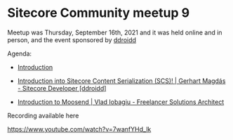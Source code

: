 # Sitecore Community meetup 9

Meetup was Thursday, September 16th, 2021 and it was held online and in person, and the event sponsored by [ddroidd](https://www.ddroidd.com/)

Agenda:

- [Introduction](https://github.com/SUGCLJ/Sitecore-Community-meetup-9/blob/master/Presentations/_1%20Sitecore%20Meetup%20(8)%20intro%2C%20Cluj-Napoca.pdf)

- [Introduction into Sitecore Content Serialization (SCS)! | Gerhart Magdás - Sitecore Developer [ddroidd]](https://github.com/SUGCLJ/Sitecore-Community-meetup-8/blob/master/Presentations/Daniel%20Dumitrache%20-%20Maintaining%20a%20high-traffic%20Sitecore%20application.pdf)

- [Introduction to Moosend | Vlad Iobagiu - Freelancer Solutions Architect](https://github.com/SUGCLJ/Sitecore-Community-meetup-8/blob/master/Presentations/Vlad%20Iobagiu%20-%20Sitecore%20MVP%20presentation.pdf)

Recording available here

https://www.youtube.com/watch?v=7wanfYHd_lk
